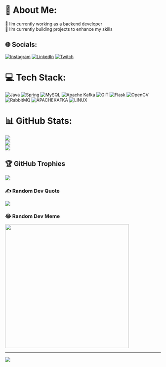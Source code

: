 # 💫 About Me:
🔭 I’m currently working as a backend developer<br>🌱 I’m currently building projects to enhance my skills 


## 🌐 Socials:
[![Instagram](https://img.shields.io/badge/Instagram-%23E4405F.svg?logo=Instagram&logoColor=white)](https://instagram.com/mznalie) [![LinkedIn](https://img.shields.io/badge/LinkedIn-%230077B5.svg?logo=linkedin&logoColor=white)](https://linkedin.com/in/mohd-mizan-ali) [![Twitch](https://img.shields.io/badge/Twitch-%239146FF.svg?logo=Twitch&logoColor=white)](https://twitch.tv/mznalie2) 

# 💻 Tech Stack:
![Java](https://img.shields.io/badge/java-%23ED8B00.svg?style=for-the-badge&logo=openjdk&logoColor=white) ![Spring](https://img.shields.io/badge/spring-%236DB33F.svg?style=for-the-badge&logo=spring&logoColor=white) ![MySQL](https://img.shields.io/badge/mysql-%2300000f.svg?style=for-the-badge&logo=mysql&logoColor=white) ![Apache Kafka](https://img.shields.io/badge/Apache%20Kafka-000?style=for-the-badge&logo=apachekafka) ![GIT](https://img.shields.io/badge/Git-fc6d26?style=for-the-badge&logo=git&logoColor=white) ![Flask](https://img.shields.io/badge/flask-%23000.svg?style=for-the-badge&logo=flask&logoColor=white) ![OpenCV](https://img.shields.io/badge/opencv-%23white.svg?style=for-the-badge&logo=opencv&logoColor=white) ![RabbitMQ](https://img.shields.io/badge/rabbitmq-FF6600?style=for-the-badge&logo=rabbitmq&logoColor=white) ![APACHEKAFKA](https://img.shields.io/badge/apachekafka-231F20.svg?style=for-the-badge&logo=apachekafka&logoColor=white&color=%23231F20) ![LINUX](https://img.shields.io/badge/Linux-FCC624?style=for-the-badge&logo=linux&logoColor=black)
# 📊 GitHub Stats:
![](https://github-readme-stats.vercel.app/api?username=Mizan-Ali&theme=dracula&hide_border=false&include_all_commits=true&count_private=true)<br/>
![](https://github-readme-streak-stats.herokuapp.com/?user=Mizan-Ali&theme=dracula&hide_border=false)<br/>
![](https://github-readme-stats.vercel.app/api/top-langs/?username=Mizan-Ali&theme=dracula&hide_border=false&include_all_commits=true&count_private=true&layout=compact)

## 🏆 GitHub Trophies
![](https://github-profile-trophy.vercel.app/?username=Mizan-Ali&theme=radical&no-frame=false&no-bg=true&margin-w=4)

### ✍️ Random Dev Quote
![](https://quotes-github-readme.vercel.app/api?type=horizontal&theme=radical)

### 😂 Random Dev Meme
<img src='https://randommeme-five.vercel.app/' style="height: 400px;"/>

---
[![](https://visitcount.itsvg.in/api?id=Mizan-Ali&icon=0&color=0)](https://visitcount.itsvg.in)

<!-- Proudly created with GPRM ( https://gprm.itsvg.in ) -->
